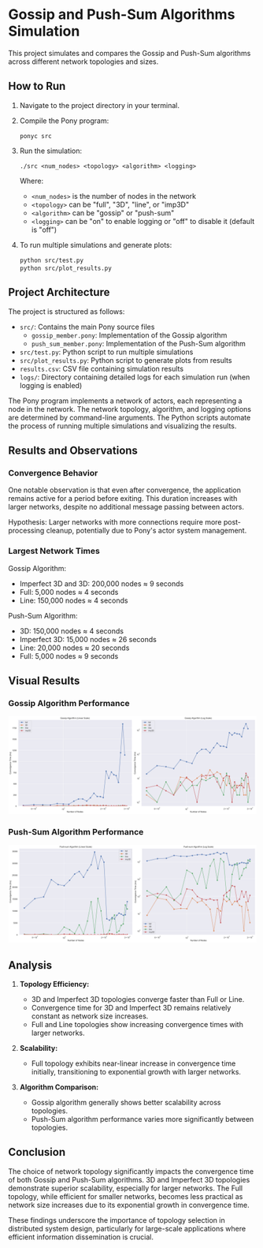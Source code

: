 # Gossip and Push-Sum Algorithms Simulation

This project simulates and compares the Gossip and Push-Sum algorithms across different network topologies and sizes.

## How to Run

1. Navigate to the project directory in your terminal.
2. Compile the Pony program:

   ```
   ponyc src
   ```

3. Run the simulation:

   ```
   ./src <num_nodes> <topology> <algorithm> <logging>
   ```

   Where:
   - `<num_nodes>` is the number of nodes in the network
   - `<topology>` can be "full", "3D", "line", or "imp3D"
   - `<algorithm>` can be "gossip" or "push-sum"
   - `<logging>` can be "on" to enable logging or "off" to disable it (default is "off")

4. To run multiple simulations and generate plots:

   ```
   python src/test.py
   python src/plot_results.py
   ```

## Project Architecture

The project is structured as follows:

- `src/`: Contains the main Pony source files
  - `gossip_member.pony`: Implementation of the Gossip algorithm
  - `push_sum_member.pony`: Implementation of the Push-Sum algorithm
- `src/test.py`: Python script to run multiple simulations
- `src/plot_results.py`: Python script to generate plots from results
- `results.csv`: CSV file containing simulation results
- `logs/`: Directory containing detailed logs for each simulation run (when logging is enabled)

The Pony program implements a network of actors, each representing a node in the network. The network topology, algorithm, and logging options are determined by command-line arguments. The Python scripts automate the process of running multiple simulations and visualizing the results.

## Results and Observations

### Convergence Behavior

One notable observation is that even after convergence, the application remains active for a period before exiting. This duration increases with larger networks, despite no additional message passing between actors.

Hypothesis: Larger networks with more connections require more post-processing cleanup, potentially due to Pony's actor system management.

### Largest Network Times

Gossip Algorithm:
- Imperfect 3D and 3D: 200,000 nodes ≈ 9 seconds
- Full: 5,000 nodes ≈ 4 seconds
- Line: 150,000 nodes ≈ 4 seconds

Push-Sum Algorithm:
- 3D: 150,000 nodes ≈ 4 seconds
- Imperfect 3D: 15,000 nodes ≈ 26 seconds
- Line: 20,000 nodes ≈ 20 seconds
- Full: 5,000 nodes ≈ 9 seconds

## Visual Results

### Gossip Algorithm Performance

![Gossip Algorithm Plots](./gossip_convergence_time_plots.png)

### Push-Sum Algorithm Performance

![Push-Sum Algorithm Plots](./push-sum_convergence_time_plots.png)

## Analysis

1. **Topology Efficiency:**
   - 3D and Imperfect 3D topologies converge faster than Full or Line.
   - Convergence time for 3D and Imperfect 3D remains relatively constant as network size increases.
   - Full and Line topologies show increasing convergence times with larger networks.

2. **Scalability:**
   - Full topology exhibits near-linear increase in convergence time initially, transitioning to exponential growth with larger networks.

3. **Algorithm Comparison:**
   - Gossip algorithm generally shows better scalability across topologies.
   - Push-Sum algorithm performance varies more significantly between topologies.

## Conclusion

The choice of network topology significantly impacts the convergence time of both Gossip and Push-Sum algorithms. 3D and Imperfect 3D topologies demonstrate superior scalability, especially for larger networks. The Full topology, while efficient for smaller networks, becomes less practical as network size increases due to its exponential growth in convergence time.

These findings underscore the importance of topology selection in distributed system design, particularly for large-scale applications where efficient information dissemination is crucial.
